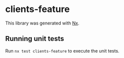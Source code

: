 # clients-feature

This library was generated with [Nx](https://nx.dev).

## Running unit tests

Run `nx test clients-feature` to execute the unit tests.
